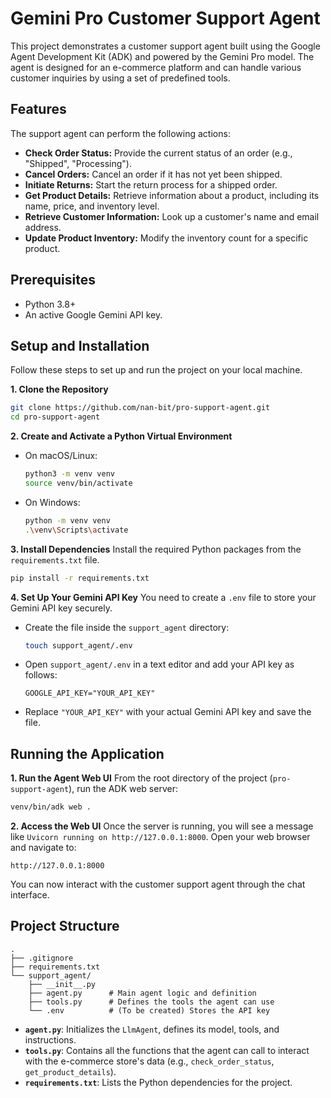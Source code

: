 # Gemini Pro Customer Support Agent

This project demonstrates a customer support agent built using the Google Agent Development Kit (ADK) and powered by the Gemini Pro model. The agent is designed for an e-commerce platform and can handle various customer inquiries by using a set of predefined tools.

## Features

The support agent can perform the following actions:
- **Check Order Status:** Provide the current status of an order (e.g., "Shipped", "Processing").
- **Cancel Orders:** Cancel an order if it has not yet been shipped.
- **Initiate Returns:** Start the return process for a shipped order.
- **Get Product Details:** Retrieve information about a product, including its name, price, and inventory level.
- **Retrieve Customer Information:** Look up a customer's name and email address.
- **Update Product Inventory:** Modify the inventory count for a specific product.

## Prerequisites

- Python 3.8+
- An active Google Gemini API key.

## Setup and Installation

Follow these steps to set up and run the project on your local machine.

**1. Clone the Repository**
```bash
git clone https://github.com/nan-bit/pro-support-agent.git
cd pro-support-agent
```

**2. Create and Activate a Python Virtual Environment**
- On macOS/Linux:
  ```bash
  python3 -m venv venv
  source venv/bin/activate
  ```
- On Windows:
  ```bash
  python -m venv venv
  .\venv\Scripts\activate
  ```

**3. Install Dependencies**
Install the required Python packages from the `requirements.txt` file.
```bash
pip install -r requirements.txt
```

**4. Set Up Your Gemini API Key**
You need to create a `.env` file to store your Gemini API key securely.

- Create the file inside the `support_agent` directory:
  ```bash
  touch support_agent/.env
  ```
- Open `support_agent/.env` in a text editor and add your API key as follows:
  ```
  GOOGLE_API_KEY="YOUR_API_KEY"
  ```
- Replace `"YOUR_API_KEY"` with your actual Gemini API key and save the file.

## Running the Application

**1. Run the Agent Web UI**
From the root directory of the project (`pro-support-agent`), run the ADK web server:
```bash
venv/bin/adk web .
```

**2. Access the Web UI**
Once the server is running, you will see a message like `Uvicorn running on http://127.0.0.1:8000`. Open your web browser and navigate to:
```
http://127.0.0.1:8000
```

You can now interact with the customer support agent through the chat interface.

## Project Structure
```
.
├── .gitignore
├── requirements.txt
└── support_agent/
    ├── __init__.py
    ├── agent.py      # Main agent logic and definition
    ├── tools.py      # Defines the tools the agent can use
    └── .env          # (To be created) Stores the API key
```
- **`agent.py`**: Initializes the `LlmAgent`, defines its model, tools, and instructions.
- **`tools.py`**: Contains all the functions that the agent can call to interact with the e-commerce store's data (e.g., `check_order_status`, `get_product_details`).
- **`requirements.txt`**: Lists the Python dependencies for the project.